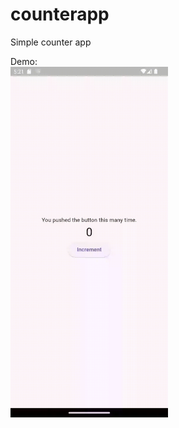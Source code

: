 # counterapp

Simple counter app

Demo:<br>
<img src="https://github.com/SyafizadAswad/simplecounterapp/blob/main/counterapp.gif" width="50%" height="50%">

